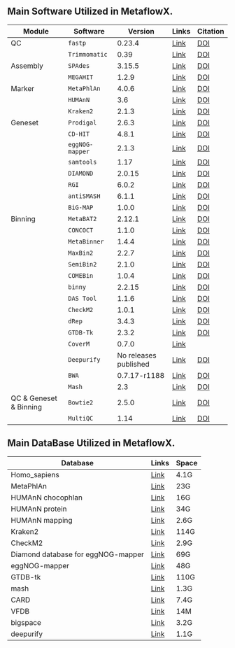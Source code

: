 ## Main Software Utilized in MetaflowX.

| Module                | Software      | Version            | Links                                                   | Citation                                                  |
|-----------------------|---------------|---------------------|----------------------------------------------------------|------------------------------------------------------------|
| QC                    | `fastp  `       | 0.23.4              | [Link](https://github.com/OpenGene/fastp)                | [DOI](https://doi.org/10.1093/bioinformatics/bty560)       |
|                       | `Trimmomatic`   | 0.39                | [Link](https://github.com/usadellab/Trimmomatic)         | [DOI](https://www.ncbi.nlm.nih.gov/pmc/articles/PMC4103590)|
| Assembly              | `SPAdes`        | 3.15.5              | [Link](https://github.com/ablab/spades)                  | [DOI](https://doi.org/10.1002/cpbi.102)                    |
|                       | `MEGAHIT`       | 1.2.9               | [Link](https://github.com/voutcn/megahit)                | [DOI](https://pubmed.ncbi.nlm.nih.gov/25609793/)        |
| Marker                | `MetaPhlAn`     | 4.0.6               | [Link](https://github.com/biobakery/MetaPhlAn)           | [DOI](https://www.nature.com/articles/s41587-023-01688-w)|
|                       | `HUMAnN`        | 3.6                 | [Link](https://github.com/biobakery/humann)              | [DOI](https://elifesciences.org/articles/65088)          |
|                       | `Kraken2`       | 2.1.3               | [Link](https://github.com/DerrickWood/kraken2)           | [DOI](https://dx.doi.org/10.1186/s13059-019-1891-0)        |
| Geneset               | `Prodigal`      | 2.6.3               | [Link](https://github.com/hyattpd/Prodigal)              | [DOI](https://doi.org/10.1186/1471-2105-11-119)            |
|                       | `CD-HIT`        | 4.8.1               | [Link](https://github.com/weizhongli/cdhit)              | [DOI](https://www.bioinformatics.org/cd-hit/)   |
|                       | `eggNOG-mapper` | 2.1.3               | [Link](https://github.com/eggnogdb/eggnog-mapper)        | [DOI](https://doi.org/10.1093/molbev/msab293)              |
|                       | `samtools`      | 1.17                | [Link](https://github.com/samtools/samtools)             | [DOI](https://doi.org/10.1093/gigascience/giab008)         |
|                       | `DIAMOND`       | 2.0.15              | [Link](https://github.com/bbuchfink/diamond)             | [DOI](https://doi.org/10.1038/s41592-021-01101-x)          |
|                       | `RGI`          | 6.0.2               | [Link](https://github.com/arpcard/rgi)                   | [DOI](https://www.ncbi.nlm.nih.gov/pubmed/36263822)     |
|                       | `antiSMASH`     | 6.1.1               | [Link](https://github.com/antismash/antismash)           | [DOI](https://doi.org/10.1093/nar/gkab335)                 |
|                       | `BiG-MAP`       | 1.0.0               | [Link](https://github.com/medema-group/BiG-MAP)          | [DOI](https://www.ncbi.nlm.nih.gov/pmc/articles/PMC8547482/)|
| Binning               | `MetaBAT2`      | 2.12.1              | [Link](https://bitbucket.org/berkeleylab/metabat)        | [DOI](https://doi.org/10.7717/peerj.7359)                  |
|                       | `CONCOCT`       | 1.1.0               | [Link](https://github.com/BinPro/CONCOCT)                | [DOI](https://doi.org/10.1038/nmeth.3103)                  |
|                       | `MetaBinner`    | 1.4.4               | [Link](https://github.com/ziyewang/MetaBinner)           | [DOI](https://doi.org/10.1186/s13059-022-02832-6)          |
|                       | `MaxBin2`       | 2.2.7               | [Link](https://sourceforge.net/projects/maxbin/)         | [DOI](https://doi.org/10.1093/bioinformatics/btv638)       |
|                       | `SemiBin2`      | 2.1.0               | [Link](https://github.com/BigDataBiology/SemiBin)        | [DOI](https://doi.org/10.1093/bioinformatics/btad209)      |
|                       | `COMEBin`       | 1.0.4               | [Link](https://github.com/ziyewang/COMEBin)              | [DOI](https://doi.org/10.1038/s41467-023-44290-z)          |
|                       | `binny`         | 2.2.15              | [Link](https://github.com/a-h-b/binny)                   | [DOI](https://doi.org/10.1101/2021.12.22.473795)           |
|                       | `DAS Tool`      | 1.1.6               | [Link](https://github.com/cmks/DAS_Tool)                 | [DOI](https://doi.org/10.1038/s41564-018-0171-1)           |
|                       | `CheckM2`       | 1.0.1               | [Link](https://github.com/chklovski/CheckM2)             | [DOI](https://doi.org/10.1038/s41592-023-01940-w)          |
|                       | `dRep`          | 3.4.3               | [Link](https://github.com/MrOlm/drep)                    | [DOI](https://doi.org/10.1101/108142)                      |
|                       | `GTDB-Tk`       | 2.3.2               | [Link](https://github.com/Ecogenomics/GTDBTk)            | [DOI](https://doi.org/10.1093/bioinformatics/btac672)      |
|                       | `CoverM`        | 0.7.0               | [Link](https://github.com/wwood/CoverM)                  |                                                            |
|                       | `Deepurify`     | No releases published | [Link](https://github.com/zoubohao/Deepurify)            | [DOI](https://www.biorxiv.org/content/10.1101/2023.09.27.559668v1) |
|                       | `BWA`           | 0.7.17-r1188        | [Link](https://github.com/lh3/bwa)                       | [DOI](https://doi.org/10.48550/arXiv.1303.3997)          |
|                       | `Mash`          | 2.3                 | [Link](https://github.com/marbl/Mash)                    | [DOI](https://doi.org/10.1186/s13059-019-1841-x)           |
| QC & Geneset & Binning| `Bowtie2`       | 2.5.0               | [Link](https://github.com/BenLangmead/bowtie2)           | [DOI](https://www.nature.com/articles/nmeth.1923)       |
|                       | `MultiQC`       | 1.14                | [Link](https://github.com/MultiQC/MultiQC)               | [DOI](https://doi.org/10.1093/bioinformatics/btw354)       |



## Main DataBase Utilized in MetaflowX.

| Database                                  | Links                                                                                                      | Space  |
|-------------------------------------------|-------------------------------------------------------------------------------------------------------------|--------|
| Homo_sapiens                              | [Link](http://hgdownload.cse.ucsc.edu/goldenPath/hg38/bigZips/hg38.fa.gz)                                   | 4.1G   |
| MetaPhlAn                                 | [Link](http://cmprod1.cibio.unitn.it/biobakery4/metaphlan_databases/mpa_vJan21_CHOCOPhlAnSGB_202103.tar)    | 23G    |
| HUMAnN chocophlan                         | [Link](http://huttenhower.sph.harvard.edu/humann_data/chocophlan/full_chocophlan.v201901_v31.tar.gz)        | 16G    |
| HUMAnN protein                            | [Link](http://huttenhower.sph.harvard.edu/humann_data/uniprot/uniref_annotated/uniref90_annotated_v201901b_full.tar.gz) | 34G    |
| HUMAnN mapping                            | [Link](http://huttenhower.sph.harvard.edu/humann_data/full_mapping_v201901b.tar.gz)                         | 2.6G   |
| Kraken2                                   | [Link](https://benlangmead.github.io/aws-indexes/k2)                                                        | 114G   |
| CheckM2                                   | [Link](https://zenodo.org/api/records/5571251/files/checkm2_database.tar.gz)                                | 2.9G   |
| Diamond database for eggNOG-mapper        | [Link](http://eggnog5.embl.de/download/eggnog_5.0)                                                          | 69G    |
| eggNOG-mapper                             | [Link](http://eggnog5.embl.de/download/eggnog_5.0)                                                          | 48G    |
| GTDB-tk                                   | [Link](https://data.ace.uq.edu.au/public/gtdb/data/releases/latest/auxillary_files/gtdbtk_package/full_package) | 110G   |
| mash                                      | [Link](https://data.ace.uq.edu.au/public/gtdb/data/releases/latest/auxillary_files/gtdbtk_package/full_package) | 1.3G   |
| CARD                                      | [Link](https://card.mcmaster.ca/download)                                                                   | 7.4G   |
| VFDB                                      | [Link](http://www.mgc.ac.cn/VFs/Down)                                                                       | 14M    |
| bigspace                                  | [Link](https://pfam.xfam.org/)                                                                              | 3.2G   |
| deepurify                                 | [Link](https://drive.google.com/file/d/1FXpxoXFYHcX9QAFe7U6zfM8YjalxNLFk/view?usp=sharing)                  | 1.1G   |
